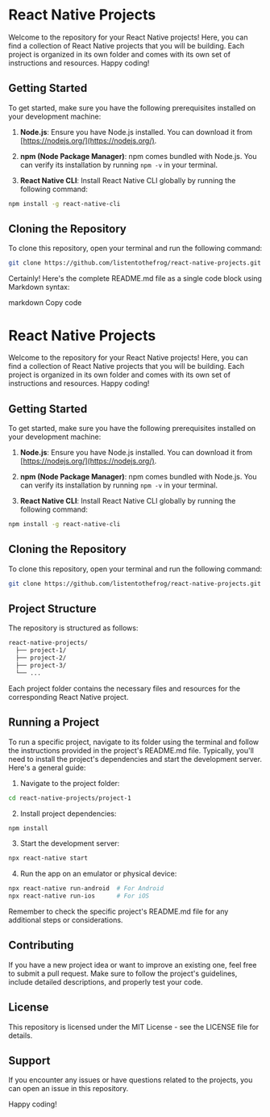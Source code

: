 # React Native Projects

Welcome to the repository for your React Native projects! Here, you can find a collection of React Native projects that you will be building. Each project is organized in its own folder and comes with its own set of instructions and resources. Happy coding!

## Getting Started

To get started, make sure you have the following prerequisites installed on your development machine:

1. **Node.js**: Ensure you have Node.js installed. You can download it from [https://nodejs.org/](https://nodejs.org/).

2. **npm (Node Package Manager)**: npm comes bundled with Node.js. You can verify its installation by running `npm -v` in your terminal.

3. **React Native CLI**: Install React Native CLI globally by running the following command:

```bash
npm install -g react-native-cli
```

## Cloning the Repository

To clone this repository, open your terminal and run the following command:

```bash
git clone https://github.com/listentothefrog/react-native-projects.git
```

Certainly! Here's the complete README.md file as a single code block using Markdown syntax:

markdown
Copy code

# React Native Projects

Welcome to the repository for your React Native projects! Here, you can find a collection of React Native projects that you will be building. Each project is organized in its own folder and comes with its own set of instructions and resources. Happy coding!

## Getting Started

To get started, make sure you have the following prerequisites installed on your development machine:

1. **Node.js**: Ensure you have Node.js installed. You can download it from [https://nodejs.org/](https://nodejs.org/).

2. **npm (Node Package Manager)**: npm comes bundled with Node.js. You can verify its installation by running `npm -v` in your terminal.

3. **React Native CLI**: Install React Native CLI globally by running the following command:

```bash
npm install -g react-native-cli
```

## Cloning the Repository

To clone this repository, open your terminal and run the following command:

```bash
git clone https://github.com/listentothefrog/react-native-projects.git
```

## Project Structure

The repository is structured as follows:

```bash
react-native-projects/
  ├── project-1/
  ├── project-2/
  ├── project-3/
  └── ...
```

Each project folder contains the necessary files and resources for the corresponding React Native project.

## Running a Project

To run a specific project, navigate to its folder using the terminal and follow the instructions provided in the project's README.md file. Typically, you'll need to install the project's dependencies and start the development server. Here's a general guide:

1. Navigate to the project folder:

```bash
cd react-native-projects/project-1
```

2. Install project dependencies:

```bash
npm install
```

3. Start the development server:

```bash
npx react-native start
```

4. Run the app on an emulator or physical device:

```bash
npx react-native run-android  # For Android
npx react-native run-ios      # For iOS
```

Remember to check the specific project's README.md file for any additional steps or considerations.

## Contributing

If you have a new project idea or want to improve an existing one, feel free to submit a pull request. Make sure to follow the project's guidelines, include detailed descriptions, and properly test your code.

## License

This repository is licensed under the MIT License - see the LICENSE file for details.

## Support

If you encounter any issues or have questions related to the projects, you can open an issue in this repository.

Happy coding!
